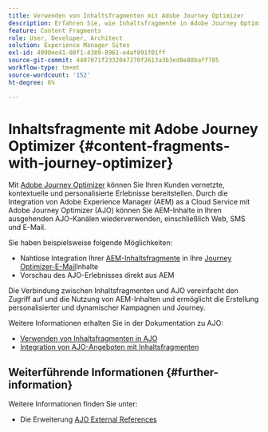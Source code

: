 ```yaml
---
title: Verwenden von Inhaltsfragmenten mit Adobe Journey Optimizer
description: Erfahren Sie, wie Inhaltsfragmente in Adobe Journey Optimizer integriert und verwendet werden können.
feature: Content Fragments
role: User, Developer, Architect
solution: Experience Manager Sites
exl-id: 4090ee41-80f1-4389-8961-e4af891f01ff
source-git-commit: 4407071f2332047270f2613a3b3ed8e88baff785
workflow-type: tm+mt
source-wordcount: '152'
ht-degree: 6%

---
```


# Inhaltsfragmente mit Adobe Journey Optimizer {#content-fragments-with-journey-optimizer}

Mit [Adobe Journey Optimizer](https://experienceleague.adobe.com/de/docs/journey-optimizer/using/get-started/get-started) können Sie Ihren Kunden vernetzte, kontextuelle und personalisierte Erlebnisse bereitstellen. Durch die Integration von Adobe Experience Manager (AEM) as a Cloud Service mit Adobe Journey Optimizer (AJO) können Sie AEM-Inhalte in Ihren ausgehenden AJO-Kanälen wiederverwenden, einschließlich Web, SMS und E-Mail.

Sie haben beispielsweise folgende Möglichkeiten:

* Nahtlose Integration Ihrer [AEM-Inhaltsfragmente](/help/sites-cloud/administering/content-fragments/overview.md) in Ihre [Journey Optimizer-E-Mail](https://experienceleague.adobe.com/de/docs/journey-optimizer/using/channels/email/get-started-email)Inhalte
* Vorschau des AJO-Erlebnisses direkt aus AEM

Die Verbindung zwischen Inhaltsfragmenten und AJO vereinfacht den Zugriff auf und die Nutzung von AEM-Inhalten und ermöglicht die Erstellung personalisierter und dynamischer Kampagnen und Journey.

Weitere Informationen erhalten Sie in der Dokumentation zu AJO:

* [Verwenden von Inhaltsfragmenten in AJO](https://experienceleague.adobe.com/docs/journey-optimizer/using/integrations/aem-fragments.html?lang=de#integrations)
* [Integration von AJO-Angeboten mit Inhaltsfragmenten](https://experienceleague.adobe.com/de/docs/journey-optimizer/using/decisioning/offer-decisioning/managing-offers-in-the-offer-library/configure-offers/add-representations#urls)

## Weiterführende Informationen {#further-information}

Weitere Informationen finden Sie unter:

* Die Erweiterung [AJO External References](/help/sites-cloud/administering/content-fragments/extension-content-fragment-ajo-external-references.md)
